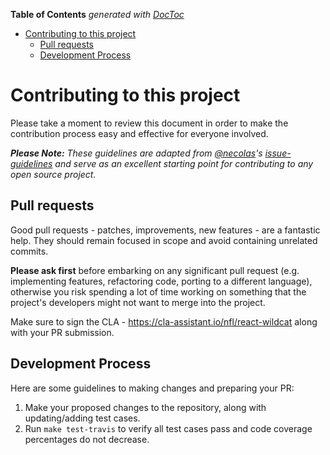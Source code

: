 <!-- START doctoc generated TOC please keep comment here to allow auto update -->
<!-- DON'T EDIT THIS SECTION, INSTEAD RE-RUN doctoc TO UPDATE -->
**Table of Contents**  *generated with [DocToc](https://github.com/thlorenz/doctoc)*

- [Contributing to this project](#contributing-to-this-project)
  - [Pull requests](#pull-requests)
  - [Development Process](#development-process)

<!-- END doctoc generated TOC please keep comment here to allow auto update -->

# Contributing to this project

Please take a moment to review this document in order to make the contribution
process easy and effective for everyone involved.

_**Please Note:** These guidelines are adapted from [@necolas](https://github.com/necolas)'s
[issue-guidelines](https://github.com/necolas/issue-guidelines) and serve as
an excellent starting point for contributing to any open source project._

<a name="pull-requests"></a>
## Pull requests

Good pull requests - patches, improvements, new features - are a fantastic
help. They should remain focused in scope and avoid containing unrelated
commits.

**Please ask first** before embarking on any significant pull request (e.g.
implementing features, refactoring code, porting to a different language),
otherwise you risk spending a lot of time working on something that the
project's developers might not want to merge into the project.

Make sure to sign the CLA - https://cla-assistant.io/nfl/react-wildcat along with your PR submission.

<a name="development"></a>
## Development Process
Here are some guidelines to making changes and preparing your PR:

1. Make your proposed changes to the repository, along with updating/adding test cases.
2. Run `make test-travis` to verify all test cases pass and code coverage percentages do not decrease.
